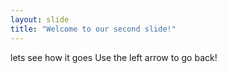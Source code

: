 ```yaml
---
layout: slide
title: "Welcome to our second slide!"
---
```

lets see how it goes
Use the left arrow to go back!
